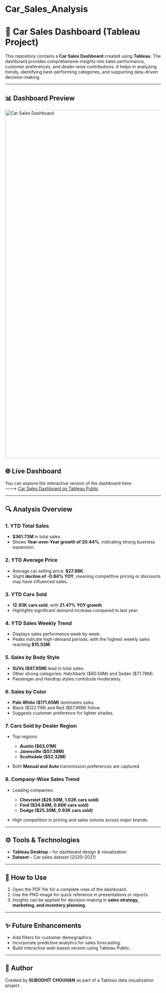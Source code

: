 # Car_Sales_Analysis

# 🚗 Car Sales Dashboard (Tableau Project)

This repository contains a **Car Sales Dashboard** created using **Tableau**.
The dashboard provides comprehensive insights into sales performance, customer preferences, and dealer-wise contributions.
It helps in analyzing trends, identifying best-performing categories, and supporting data-driven decision-making.

---

## 📊 Dashboard Preview


<img width="1999" height="1124" alt="Car Sales Dashboard" src="https://github.com/user-attachments/assets/57645511-6231-49a7-99ca-4a65839192e6" />


## 🌐 Live Dashboard
You can explore the interactive version of the dashboard here:  
---> [Car Sales Dashboard on Tableau Public](https://public.tableau.com/views/CarSalesDashboard_17580179076030/CarSalesDashboard)

---

## 🔍 Analysis Overview

### 1. **YTD Total Sales**

* **\$361.73M** in total sales.
* Shows **Year-over-Year growth of 20.44%**, indicating strong business expansion.

### 2. **YTD Average Price**

* Average car selling price: **\$27.98K**.
* Slight **decline of -0.84% YOY**, meaning competitive pricing or discounts may have influenced sales.

### 3. **YTD Cars Sold**

* **12.93K cars sold**, with **21.47% YOY growth**.
* Highlights significant demand increase compared to last year.

### 4. **YTD Sales Weekly Trend**

* Displays sales performance week by week.
* Peaks indicate high-demand periods, with the highest weekly sales reaching **\$15.53M**.

### 5. **Sales by Body Style**

* **SUVs (\$97.95M)** lead in total sales.
* Other strong categories: Hatchback (\$80.59M) and Sedan (\$71.78M).
* Passenger and Hardtop styles contribute moderately.

### 6. **Sales by Color**

* **Pale White (\$171.65M)** dominates sales.
* Black (\$122.11M) and Red (\$67.96M) follow.
* Suggests customer preference for lighter shades.

### 7. **Cars Sold by Dealer Region**

* Top regions:

  * **Austin (\$63.01M)**
  * **Janesville (\$57.39M)**
  * **Scottsdale (\$52.32M)**
* Both **Manual and Auto** transmission preferences are captured.

### 8. **Company-Wise Sales Trend**

* Leading companies:

  * **Chevrolet (\$26.50M, 1.02K cars sold)**
  * **Ford (\$24.84M, 0.86K cars sold)**
  * **Dodge (\$25.30M, 0.93K cars sold)**
* High competition in pricing and sales volume across major brands.

---

## ⚙️ Tools & Technologies

* **Tableau Desktop** – for dashboard design & visualization
* **Dataset** – Car sales dataset (2020–2021)

---


## 🚀 How to Use

1. Open the PDF file for a complete view of the dashboard.
2. Use the PNG image for quick reference in presentations or reports.
3. Insights can be applied for decision-making in **sales strategy, marketing, and inventory planning**.

---

## ✨ Future Enhancements

* Add filters for customer demographics.
* Incorporate predictive analytics for sales forecasting.
* Build interactive web-based version using Tableau Public.

---

## 📌 Author

Created by **SUBODHIT CHOUHAN** as part of a Tableau data visualization project.
